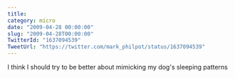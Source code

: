 ```yaml
---
title: 
category: micro
date: "2009-04-28 00:00:00"
slug: "2009-04-28T00:00:00"
TwitterId: "1637094539"
TweetUrl: "https://twitter.com/mark_philpot/status/1637094539"
---
```


I think I should try to be better about mimicking my dog's sleeping patterns
